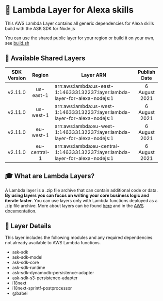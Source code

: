 # 🚀 Lambda Layer for Alexa skills

This AWS Lambda Layer contains all generic dependencies for Alexa skills build with the ASK SDK for Node.js

You can use the shared public layer for your region or build it on your own, see [build.sh](build.sh)

## 📝 Available Shared Layers

| SDK Version | Region | Layer ARN | Publish Date |
|:---:|:---:|---|:---:|
| v2.11.0 | us-east-1 | 	arn:aws:lambda:us-east-1:146333132237:layer:lambda-layer-for-alexa-nodejs:1 | 6 August 2021
| v2.11.0 | us-west-1 | arn:aws:lambda:us-west-1:146333132237:layer:lambda-layer-for-alexa-nodejs:1 | 6 August 2021
| v2.11.0 | eu-west-1 | arn:aws:lambda:eu-west-1:146333132237:layer:lambda-layer-for-alexa-nodejs:1 | 6 August 2021
| v2.11.0 | eu-central-1 | arn:aws:lambda:eu-central-1:146333132237:layer:lambda-layer-for-alexa-nodejs:1 | 6 August 2021

## 🎓 What are Lambda Layers?

A Lambda layer is a .zip file archive that can contain additional code or data. **By using layers you can focus on writing your core business logic and iterate faster**. You can use layers only with Lambda functions deployed as a .zip file archive. More about layers can be found [here](https://aws.amazon.com/blogs/compute/using-lambda-layers-to-simplify-your-development-process/) and in the [AWS documentation](https://docs.aws.amazon.com/lambda/latest/dg/configuration-layers.html).

## 🔧 Layer Details

This layer includes the following modules and any required dependencies not already available to AWS Lambda functions.
* ask-sdk
* ask-sdk-model
* ask-sdk-core
* ask-sdk-runtime
* ask-sdk-dynamodb-persistence-adapter
* ask-sdk-s3-persistence-adapter
* i18next
* i18next-sprintf-postprocessor
* @babel
